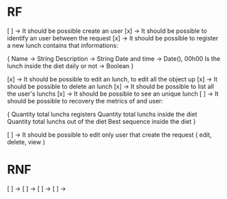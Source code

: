 # RF

[ ] -> It should be possible create an user
[x] -> It should be possible to identify an user between the request
[x] -> It should be possible to register a new lunch contains that informations:

{
Name -> String
Description -> String
Date and time -> Date(), 00h00
Is the lunch inside the diet daily or not -> Boolean
}

[x] -> It should be possible to edit an lunch, to edit all the object up
[x] -> It should be possible to delete an lunch
[x] -> It should be possible to list all the user's lunchs
[x] -> It should be possible to see an unique lunch
[ ] -> It should be possible to recovery the metrics of and user:

{
Quantity total lunchs registers
Quantity total lunchs inside the diet
Quantity total lunchs out of the diet
Best sequence inside the diet
}

[ ] -> It should be possible to edit only user that create the request ( edit, delete, view )

# RNF

[ ] ->
[ ] ->
[ ] ->
[ ] ->
